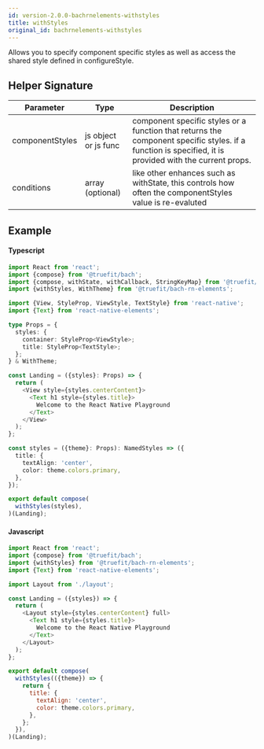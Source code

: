 ```yaml
---
id: version-2.0.0-bachrnelements-withstyles
title: withStyles
original_id: bachrnelements-withstyles
---
```


Allows you to specify component specific styles as well as access the shared style defined in configureStyle.

## Helper Signature

| Parameter       | Type                 | Description                                                                                                                                            |
| --------------- | -------------------- | ------------------------------------------------------------------------------------------------------------------------------------------------------ |
| componentStyles | js object or js func | component specific styles or a function that returns the component specific styles. if a function is specified, it is provided with the current props. |
| conditions      | array (optional)     | like other enhances such as withState, this controls how often the componentStyles value is re-evaluted                                                |

## Example

#### Typescript

```Typescript
import React from 'react';
import {compose} from '@truefit/bach';
import {compose, withState, withCallback, StringKeyMap} from '@truefit/bach';
import {withStyles, WithTheme} from '@truefit/bach-rn-elements';

import {View, StyleProp, ViewStyle, TextStyle} from 'react-native';
import {Text} from 'react-native-elements';

type Props = {
  styles: {
    container: StyleProp<ViewStyle>;
    title: StyleProp<TextStyle>;
  };
} & WithTheme;

const Landing = ({styles}: Props) => {
  return (
    <View style={styles.centerContent}>
      <Text h1 style={styles.title}>
        Welcome to the React Native Playground
      </Text>
    </View>
  );
};

const styles = ({theme}: Props): NamedStyles => ({
  title: {
    textAlign: 'center',
    color: theme.colors.primary,
  },
});

export default compose(
  withStyles(styles),
)(Landing);
```

#### Javascript

```Javascript
import React from 'react';
import {compose} from '@truefit/bach';
import {withStyles} from '@truefit/bach-rn-elements';
import {Text} from 'react-native-elements';

import Layout from './layout';

const Landing = ({styles}) => {
  return (
    <Layout style={styles.centerContent} full>
      <Text h1 style={styles.title}>
        Welcome to the React Native Playground
      </Text>
    </Layout>
  );
};

export default compose(
  withStyles(({theme}) => {
    return {
      title: {
        textAlign: 'center',
        color: theme.colors.primary,
      },
    };
  }),
)(Landing);
```
